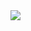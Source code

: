 <img src="https://capsule-render.vercel.app/api?type=waving&color=gradient&customColorList=1,50&height=150&section=header&text=Dinosaur%World&fontSize=40&fontAlign=20&fontAlignY=30&fontColor=ffffff"/>
